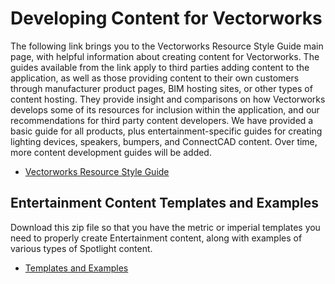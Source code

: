 # Developing Content for Vectorworks

The following link brings you to the Vectorworks Resource Style Guide main page, with helpful information about creating content for Vectorworks. The guides available from the link apply to third parties adding content to the application, as well as those providing content to their own customers through manufacturer product pages, BIM hosting sites, or other types of content hosting. They provide insight and comparisons on how Vectorworks develops some of its resources for inclusion within the application, and our recommendations for third party content developers.
We have provided a basic guide for all products, plus entertainment-specific guides for creating lighting devices, speakers, bumpers, and ConnectCAD content.
Over time, more content development guides will be added.

* [Vectorworks Resource Style Guide](https://vectorworks.atlassian.net/wiki/external/ZTRjMzIwOTA3ODEwNDdjOGI3OTZiYWE3ZTBjNjlhM2U)


## Entertainment Content Templates and Examples
Download this zip file so that you have the metric or imperial templates you need to properly create Entertainment content, along with examples of various types of Spotlight content.

* [Templates and Examples](files/Entertainment-SupportFiles.zip)


